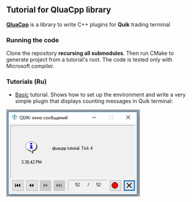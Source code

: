 ## Tutorial for QluaCpp library ##

[**QluaCpp**](https://github.com/elelel/qluacpp) is a library to write C++ plugins for **Quik** trading terminal

### Running the code ###
Clone the repository **recursing all submodules**. Then run CMake to generate project from a tutorial's root. The code is tested only with Microsoft compiler.

### Tutorials (Ru) ###

 - [Basic](basic) tutorial. Shows how to set up the environment and write a very simple plugin that displays counting messages in Quik terminal:
 
 ![Message screenshot](basic/doc/message_screenshot.png)
 
